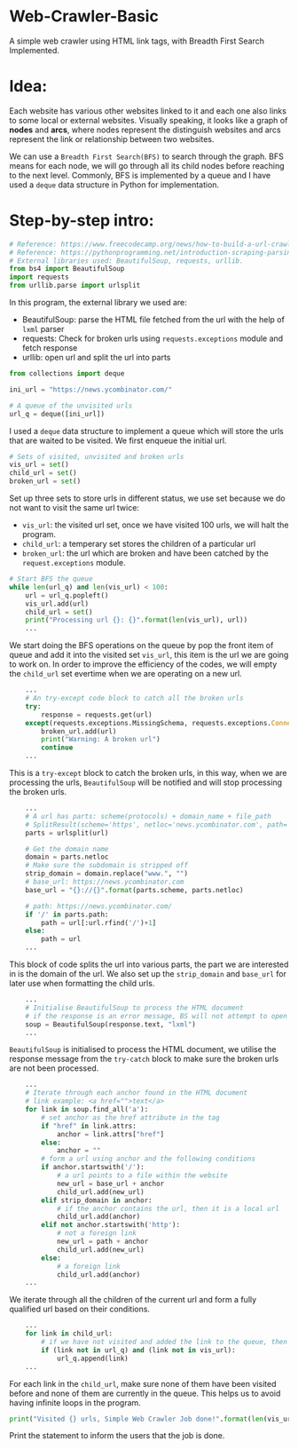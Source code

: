 # Web-Crawler-Basic
A simple web crawler using HTML link tags, with Breadth First Search Implemented.

# Idea:
Each website has various other websites linked to it and each one also links to some local or external websites. Visually speaking, it looks like a graph of **nodes** and **arcs**, where nodes represent the distinguish websites and arcs represent the link or relationship between two websites.

We can use a `Breadth First Search(BFS)` to search through the graph. BFS means for each node, we will go through all its child nodes before reaching to the next level. Commonly, BFS is implemented by a queue and I have used a `deque` data structure in Python for implementation.


# Step-by-step intro:
``` python
# Reference: https://www.freecodecamp.org/news/how-to-build-a-url-crawler-to-map-a-website-using-python-6a287be1da11/
# Reference: https://pythonprogramming.net/introduction-scraping-parsing-beautiful-soup-tutorial/
# External libraries used: BeautifulSoup, requests, urllib.
from bs4 import BeautifulSoup
import requests
from urllib.parse import urlsplit
```
In this program, the external library we used are:
* BeautifulSoup: parse the HTML file fetched from the url with the help of `lxml` parser
* requests: Check for broken urls using `requests.exceptions` module and fetch response
* urllib: open url and split the url into parts

``` python
from collections import deque

ini_url = "https://news.ycombinator.com/"

# A queue of the unvisited urls
url_q = deque([ini_url])
``` 

I used a `deque` data structure to implement a queue which will store the urls that are waited to be visited. We first enqueue the initial url.

``` python
# Sets of visited, unvisited and broken urls
vis_url = set()
child_url = set()
broken_url = set()
```

Set up three sets to store urls in different status, we use set because we do not want to visit the same url twice:
* `vis_url`: the visited url set, once we have visited 100 urls, we will halt the program.
* `child_url`: a temperary set stores the children of a particular url 
* `broken_url`: the url which are broken and have been catched by the `request.exceptions` module.

``` python
# Start BFS the queue
while len(url_q) and len(vis_url) < 100:
    url = url_q.popleft()
    vis_url.add(url)
    child_url = set()
    print("Processing url {}: {}".format(len(vis_url), url))
    ...
```
We start doing the BFS operations on the queue by pop the front item of queue and add it into the visited set `vis_url`, this item is the url we are going to work on. In order to improve the efficiency of the codes, we will empty the `child_url` set evertime when we are operating on a new url.

``` python
    ...
    # An try-except code block to catch all the broken urls
    try:
        response = requests.get(url)
    except(requests.exceptions.MissingSchema, requests.exceptions.ConnectionError, requests.exceptions.InvalidURL, requests.exceptions.InvalidSchema):
        broken_url.add(url)
        print("Warning: A broken url")
        continue
    ...
```
This is a `try-except` block to catch the broken urls, in this way, when we are processing the urls, `BeautifulSoup` will be notified and will stop processing the broken urls.

``` python
    ...
    # A url has parts: scheme(protocols) + domain_name + file_path
    # SplitResult(scheme='https', netloc='news.ycombinator.com', path='/', query='', fragment='')
    parts = urlsplit(url)

    # Get the domain name
    domain = parts.netloc
    # Make sure the subdomain is stripped off
    strip_domain = domain.replace("www.", "")
    # base_url: https://news.ycombinator.com
    base_url = "{}://{}".format(parts.scheme, parts.netloc)

    # path: https://news.ycombinator.com/
    if '/' in parts.path:
        path = url[:url.rfind('/')+1]
    else:
        path = url
    ...
```
This block of code splits the url into various parts, the part we are interested in is the domain of the url. We also set up the `strip_domain` and `base_url` for later use when formatting the child urls.

``` python
    ...
    # Initialise BeautifulSoup to process the HTML document
    # if the response is an error message, BS will not attempt to open it
    soup = BeautifulSoup(response.text, "lxml")
    ...
```

`BeautifulSoup` is initialised to process the HTML document, we utilise the response message from the `try-catch` block to make sure the broken urls are not been processed.

``` python
    ...
    # Iterate through each anchor found in the HTML document
    # link example: <a href="">text</a>
    for link in soup.find_all('a'):
        # set anchor as the href attribute in the tag
        if "href" in link.attrs:
            anchor = link.attrs["href"]
        else:
            anchor = ""
        # form a url using anchor and the following conditions
        if anchor.startswith('/'):
            # a url points to a file within the website
            new_url = base_url + anchor
            child_url.add(new_url)
        elif strip_domain in anchor:
            # if the anchor contains the url, then it is a local url
            child_url.add(anchor)
        elif not anchor.startswith('http'):
            # not a foreign link
            new_url = path + anchor
            child_url.add(new_url)
        else:
            # a foreign link
            child_url.add(anchor)
    ...
```
We iterate through all the children of the current url and form a fully qualified url based on their conditions.

``` python
    ...
    for link in child_url:
        # if we have not visited and added the link to the queue, then add the link to the queue
        if (link not in url_q) and (link not in vis_url):
            url_q.append(link)
    ...
```
For each link in the `child_url`, make sure none of them have been visited before and none of them are currently in the queue. This helps us to avoid having infinite loops in the program.

``` python
print("Visited {} urls, Simple Web Crawler Job done!".format(len(vis_url)))
```
Print the statement to inform the users that the job is done.
